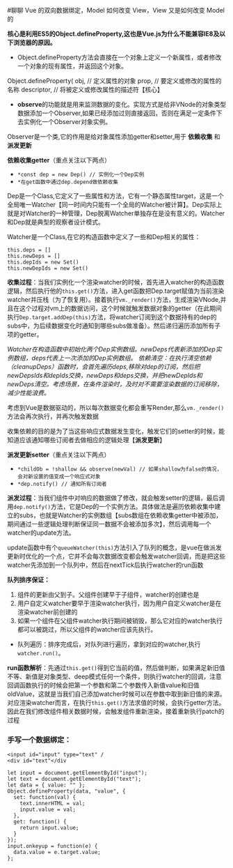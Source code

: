 #聊聊 Vue 的双向数据绑定，Model 如何改变 View，View 又是如何改变 Model 的

 **核心是利用ES5的Object.defineProperty,这也是Vue.js为什么不能兼容IE8及以下浏览器的原因。**
 
 * Object.defineProperty方法会直接在一个对象上定义一个新属性，或者修改一个对象的现有属性，并返回这个对象。
 
  Object.defineProperty(
  obj, // 定义属性的对象
  prop, // 要定义或修改的属性的名称
  descriptor, // 将被定义或修改属性的描述符【核心】
 
 * **observe**的功能就是用来监测数据的变化。实现方式是给非VNode的对象类型数据添加一个Observer,如果已经添加过则直接返回，否则在满足一定条件下去实例化一个Observer对象实例。
 
  Observer是一个类,它的作用是给对象属性添加getter和setter,用于 **依赖收集** 和 **派发更新**
 
 **依赖收集getter**（重点关注以下两点）
 
 * `*const dep = new Dep() // 实例化一个Dep实例`
 * `*在get函数中通过dep.depend做依赖收集`
 
 Dep是一个Class,它定义了一些属性和方法，它有一个静态属性target，这是一个全局唯一Watcher【同一时间内只能有一个全局的Watcher被计算】。Dep实际上就是对Watcher的一种管理，Dep脱离Watcher单独存在是没有意义的。Watcher和Dep就是典型的观察者设计模式。
 
 Watcher是一个Class,在它的构造函数中定义了一些和Dep相关的属性：
 
 ```
 this.deps = []
 this.newDeps = []
 this.depIds = new Set()
 this.newDepIds = new Set()				
 ```
 
 **收集过程**：当我们实例化一个渲染watcher的时候，首先进入watcher的构造函数逻辑，然后执行他的`this.get()`方法，进入get函数把Dep.target赋值为当前渲染watcher并压栈（为了恢复用）。接着执行`vm._render()`方法，生成渲染VNode,并且在这个过程对vm上的数据访问，这个时候就触发数据对象的getter（在此期间执行`Dep.target.addDep(this)`方法，将watcher订阅到这个数据持有的dep的subs中，为后续数据变化时通知到哪些subs做准备）。然后递归遍历添加所有子项的getter。
 
  _Watcher在构造函数中初始化两个Dep实例数组。newDeps代表新添加的Dep实例数组，deps代表上一次添加的Dep实例数组。
  依赖清空：在执行清空依赖（cleanupDeps）函数时，会首先遍历deps,移除对dep的订阅，然后把newDepsIds和depIds交换，newDeps和deps交换，并把newDepIds和newDeps清空。考虑场景，在条件渲染时，及时对不需要渲染数据的订阅移除，减少性能浪费。_
 
 考虑到Vue是数据驱动的，所以每次数据变化都会重写Render,那么`vm._render()`方法会再次执行，并再次触发数据
 
 收集依赖的目的是为了当这些响应式数据发生变化，触发它们的setter的时候，能知道应该通知哪些订阅者去做相应的逻辑处理【**派发更新**】
 
 **派发更新setter**（重点关注以下两点）
 
 * `*childOb = !shallow && observe(newVal) // 如果shallow为false的情况，会对新设置的值变成一个响应式对象`
 * `*dep.notify() // 通知所有订阅者`
 
 **派发过程**：当我们组件中对响应的数据做了修改，就会触发setter的逻辑，最后调用`dep.notify()`方法，它是Dep的一个实例方法。具体做法是遍历依赖收集中建立的subs，也就是Watcher的实例数组【subs数组在依赖收集getter中被添加，期间通过一些逻辑处理判断保证同一数据不会被添加多次】，然后调用每一个watcher的update方法。
 
 update函数中有个`queueWatcher(this)`方法引入了队列的概念，是vue在做派发更新时优化的一个点，它并不会每次数据改变都会触发watcher回调，而是把这些watcher先添加到一个队列中，然后在nextTick后执行watcher的run函数
 
 **队列排序保证：**
 
 1. 组件的更新由父到子。父组件创建早于子组件，watcher的创建也是
 2. 用户自定义watcher要早于渲染watcher执行，因为用户自定义watcher是在渲染watcher前创建的
 3. 如果一个组件在父组件watcher执行期间被销毁，那么它对应的watcher执行都可以被跳过，所以父组件的watcher应该先执行。
 
 * 队列遍历：排序完成后，对队列进行遍历，拿到对应的watcher,执行`watcher.run()`。
 
 **run函数解析**：先通过`this.get()`得到它当前的值，然后做判断，如果满足新旧值不等、新值是对象类型、deep模式任何一个条件，则执行watcher的回调，注意回调函数执行的时候会把第一个参数和第二个参数传入新值value和旧值oldValue，这就是当我们自己添加watcher时候可以在参数中取到新旧值的来源。对应渲染watcher而言，在执行`this.get()`方法求值的时候，会执行getter方法。因此在我们修改组件相关数据时候，会触发组件重新渲染，接着重新执行patch的过程
 
 ### 手写一个数据绑定：
 ```
 <input id="input" type="text" /
 <div id="text"</div
 
 let input = document.getElementById("input");
 let text = document.getElementById("text");
 let data = { value: "" };
 Object.defineProperty(data, "value", {
   set: function(val) {
     text.innerHTML = val;
     input.value = val;
   },
   get: function() {
     return input.value;
   }
 });
 input.onkeyup = function(e) {
   data.value = e.target.value;
 };
 ```


